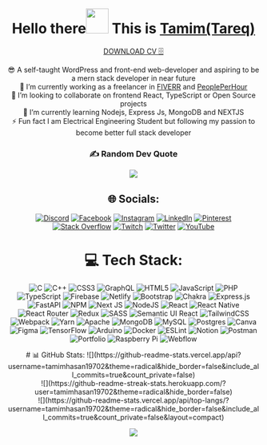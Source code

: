 <div align = "center">
  
<h1 >Hello there<img src="https://media.giphy.com/media/hvRJCLFzcasrR4ia7z/giphy.gif" width="45px" height="50"> This is <a href="https://tamimhasan19702.github.io/portfolio/" target="blank">Tamim(Tareq)</a></h1>

<a href="https://drive.google.com/file/d/17bBzg1lFtdN3SH8Vcnq-V6y_hQAtxdqu/view?usp=sharing" target="">DOWNLOAD CV 🗄</a>
</div>

<div align="center">  

  😎 A self-taught WordPress and front-end web-developer and aspiring to be a mern stack developer in near future <br>
  🔭 I’m currently working as a freelancer in <a href="https://www.fiverr.com/tareqmonower" target="">FIVERR</a> and <a href="https://www.peopleperhour.com/freelancer/technology-programming/tareq-monower-professional-wordpress-and-front-nvjvqzw" target="">PeoplePerHour</a> <br>
  👯 I’m looking to collaborate on frontend React, TypeScript or Open Source projects<br>
  🌱 I’m currently learning Nodejs, Express Js, MongoDB and NEXTJS<br>
  ⚡ Fun fact I am Electrical Engineering Student but following my passion to become better full stack developer


### ✍️ Random Dev Quote
![](https://quotes-github-readme.vercel.app/api?type=horizontal&theme=radical)

  ## 🌐 Socials:
[![Discord](https://img.shields.io/badge/Discord-%237289DA.svg?logo=discord&logoColor=white)](https://discord.gg/mimat#9408) [![Facebook](https://img.shields.io/badge/Facebook-%231877F2.svg?logo=Facebook&logoColor=white)](https://facebook.com/https://www.facebook.com/tareqmonowertamim) [![Instagram](https://img.shields.io/badge/Instagram-%23E4405F.svg?logo=Instagram&logoColor=white)](https://instagram.com/https://www.instagram.com/tamimhasan0170) [![LinkedIn](https://img.shields.io/badge/LinkedIn-%230077B5.svg?logo=linkedin&logoColor=white)](https://linkedin.com/in/https://www.linkedin.com/in/tareq-monower-tamim) [![Pinterest](https://img.shields.io/badge/Pinterest-%23E60023.svg?logo=Pinterest&logoColor=white)](https://pinterest.com/https://www.pinterest.com/tareqmonower21/) [![Stack Overflow](https://img.shields.io/badge/-Stackoverflow-FE7A16?logo=stack-overflow&logoColor=white)](https://stackoverflow.com/users/https://stackoverflow.com/users/13411201/tamimhasan) [![Twitch](https://img.shields.io/badge/Twitch-%239146FF.svg?logo=Twitch&logoColor=white)](https://twitch.tv/https://www.twitch.tv/tamimian1) [![Twitter](https://img.shields.io/badge/Twitter-%231DA1F2.svg?logo=Twitter&logoColor=white)](https://twitter.com/https://twitter.com/tamimha58971058) [![YouTube](https://img.shields.io/badge/YouTube-%23FF0000.svg?logo=YouTube&logoColor=white)](https://youtube.com/@@mimat6847) 
# 💻 Tech Stack:
![C](https://img.shields.io/badge/c-%2300599C.svg?style=flat-square&logo=c&logoColor=white) ![C++](https://img.shields.io/badge/c++-%2300599C.svg?style=flat-square&logo=c%2B%2B&logoColor=white) ![CSS3](https://img.shields.io/badge/css3-%231572B6.svg?style=flat-square&logo=css3&logoColor=white) ![GraphQL](https://img.shields.io/badge/-GraphQL-E10098?style=flat-square&logo=graphql&logoColor=white) ![HTML5](https://img.shields.io/badge/html5-%23E34F26.svg?style=flat-square&logo=html5&logoColor=white) ![JavaScript](https://img.shields.io/badge/javascript-%23323330.svg?style=flat-square&logo=javascript&logoColor=%23F7DF1E) ![PHP](https://img.shields.io/badge/php-%23777BB4.svg?style=flat-square&logo=php&logoColor=white) ![TypeScript](https://img.shields.io/badge/typescript-%23007ACC.svg?style=flat-square&logo=typescript&logoColor=white) ![Firebase](https://img.shields.io/badge/firebase-%23039BE5.svg?style=flat-square&logo=firebase) ![Netlify](https://img.shields.io/badge/netlify-%23000000.svg?style=flat-square&logo=netlify&logoColor=#00C7B7) ![Bootstrap](https://img.shields.io/badge/bootstrap-%23563D7C.svg?style=flat-square&logo=bootstrap&logoColor=white) ![Chakra](https://img.shields.io/badge/chakra-%234ED1C5.svg?style=flat-square&logo=chakraui&logoColor=white) ![Express.js](https://img.shields.io/badge/express.js-%23404d59.svg?style=flat-square&logo=express&logoColor=%2361DAFB) ![FastAPI](https://img.shields.io/badge/FastAPI-005571?style=flat-square&logo=fastapi) ![NPM](https://img.shields.io/badge/NPM-%23000000.svg?style=flat-square&logo=npm&logoColor=white) ![Next JS](https://img.shields.io/badge/Next-black?style=flat-square&logo=next.js&logoColor=white) ![NodeJS](https://img.shields.io/badge/node.js-6DA55F?style=flat-square&logo=node.js&logoColor=white) ![React](https://img.shields.io/badge/react-%2320232a.svg?style=flat-square&logo=react&logoColor=%2361DAFB) ![React Native](https://img.shields.io/badge/react_native-%2320232a.svg?style=flat-square&logo=react&logoColor=%2361DAFB) ![React Router](https://img.shields.io/badge/React_Router-CA4245?style=flat-square&logo=react-router&logoColor=white) ![Redux](https://img.shields.io/badge/redux-%23593d88.svg?style=flat-square&logo=redux&logoColor=white) ![SASS](https://img.shields.io/badge/SASS-hotpink.svg?style=flat-square&logo=SASS&logoColor=white) ![Semantic UI React](https://img.shields.io/badge/Semantic%20UI%20React-%2335BDB2.svg?style=flat-square&logo=SemanticUIReact&logoColor=white)  ![TailwindCSS](https://img.shields.io/badge/tailwindcss-%2338B2AC.svg?style=flat-square&logo=tailwind-css&logoColor=white) ![Webpack](https://img.shields.io/badge/webpack-%238DD6F9.svg?style=flat-square&logo=webpack&logoColor=black) ![Yarn](https://img.shields.io/badge/yarn-%232C8EBB.svg?style=flat-square&logo=yarn&logoColor=white) ![Apache](https://img.shields.io/badge/apache-%23D42029.svg?style=flat-square&logo=apache&logoColor=white) ![MongoDB](https://img.shields.io/badge/MongoDB-%234ea94b.svg?style=flat-square&logo=mongodb&logoColor=white) ![MySQL](https://img.shields.io/badge/mysql-%2300f.svg?style=flat-square&logo=mysql&logoColor=white) ![Postgres](https://img.shields.io/badge/postgres-%23316192.svg?style=flat-square&logo=postgresql&logoColor=white) ![Canva](https://img.shields.io/badge/Canva-%2300C4CC.svg?style=flat-square&logo=Canva&logoColor=white) 	![Figma](https://img.shields.io/badge/figma-%23F24E1E.svg?style=flat-square&logo=figma&logoColor=white) ![TensorFlow](https://img.shields.io/badge/TensorFlow-%23FF6F00.svg?style=flat-square&logo=TensorFlow&logoColor=white) ![Arduino](https://img.shields.io/badge/-Arduino-00979D?style=flat-square&logo=Arduino&logoColor=white) ![Docker](https://img.shields.io/badge/docker-%230db7ed.svg?style=flat-square&logo=docker&logoColor=white) ![ESLint](https://img.shields.io/badge/ESLint-4B3263?style=flat-square&logo=eslint&logoColor=white) ![Notion](https://img.shields.io/badge/Notion-%23000000.svg?style=flat-square&logo=notion&logoColor=white) ![Postman](https://img.shields.io/badge/Postman-FF6C37?style=flat-square&logo=postman&logoColor=white) ![Portfolio](https://img.shields.io/badge/Portfolio-%23000000.svg?style=flat-square&logo=firefox&logoColor=#FF7139) ![Raspberry Pi](https://img.shields.io/badge/-RaspberryPi-C51A4A?style=flat-square&logo=Raspberry-Pi) ![Webflow](https://img.shields.io/badge/Webflow-4353FF?style=flat-square&logo=webflow&logoColor=white)

<div style="display: "inline-grid"">  
# 📊 GitHub Stats:
![](https://github-readme-stats.vercel.app/api?username=tamimhasan19702&theme=radical&hide_border=false&include_all_commits=true&count_private=false)<br/>
![](https://github-readme-streak-stats.herokuapp.com/?user=tamimhasan19702&theme=radical&hide_border=false)<br/>
![](https://github-readme-stats.vercel.app/api/top-langs/?username=tamimhasan19702&theme=radical&hide_border=false&include_all_commits=true&count_private=false&layout=compact)
</div>



[![](https://visitcount.itsvg.in/api?id=tamimhasan19702&icon=0&color=0)](https://visitcount.itsvg.in)

</div>      


